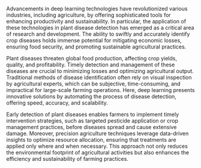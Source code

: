 Advancements in deep learning technologies have revolutionized various industries, including 
agriculture, by offering sophisticated tools for enhancing productivity and sustainability. In 
particular, the application of these technologies in plant disease detection has emerged as a 
critical area of research and development. The ability to swiftly and accurately identify crop 
diseases holds immense potential for mitigating economic losses, ensuring food security, and 
promoting sustainable agricultural practices. 

Plant diseases threaten global food production, affecting crop yields, quality, and profitability. 
Timely detection and management of these diseases are crucial to minimizing losses and 
optimizing agricultural output. Traditional methods of disease identification often rely on 
visual inspection by agricultural experts, which can be subjective, time-consuming, and 
impractical for large-scale farming operations. Here, deep learning presents innovative 
solutions by automating the process of disease detection, offering speed, accuracy, and 
scalability. 

Early detection of plant diseases enables farmers to implement timely intervention strategies, 
such as targeted pesticide application or crop management practices, before diseases spread 
and cause extensive damage. Moreover, precision agriculture techniques leverage data-driven 
insights to optimize resource allocation, ensuring that treatments are applied only where and 
when necessary. This approach not only reduces the environmental footprint of agricultural 
activities but also enhances the efficiency and sustainability of farming practices.
